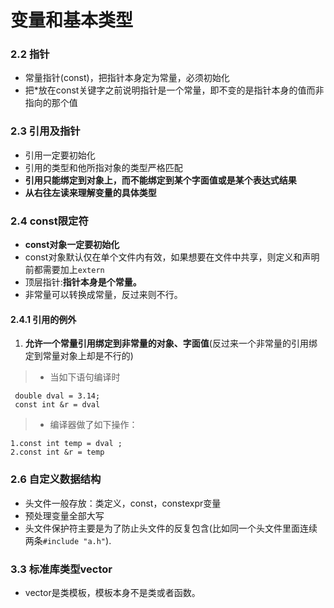 # 变量和基本类型

### 2.2 指针

* 常量指针(const)，把指针本身定为常量，必须初始化
* 把*放在const关键字之前说明指针是一个常量，即不变的是指针本身的值而非指向的那个值

### 2.3 引用及指针

* 引用一定要初始化
* 引用的类型和他所指对象的类型严格匹配
* **引用只能绑定到对象上，而不能绑定到某个字面值或是某个表达式结果** 
* **从右往左读来理解变量的具体类型**

### 2.4 const限定符

* **const对象一定要初始化**
* const对象默认仅在单个文件内有效，如果想要在文件中共享，则定义和声明前都需要加上```extern```
* 顶层指针:**指针本身是个常量。**
* 非常量可以转换成常量，反过来则不行。

#### 2.4.1 引用的例外

1. **允许一个常量引用绑定到非常量的对象、字面值**(反过来一个非常量的引用绑定到常量对象上却是不行的)
 
>* 当如下语句编译时

     double dval = 3.14;
     const int &r = dval

>* 编译器做了如下操作：

    1.const int temp = dval ;
    2.const int &r = temp

### 2.6 自定义数据结构

* 头文件一般存放：类定义，const，constexpr变量
* 预处理变量全部大写
* 头文件保护符主要是为了防止头文件的反复包含(比如同一个头文件里面连续两条```#include "a.h"```).

### 3.3 标准库类型vector

* vector是类模板，模板本身不是类或者函数。